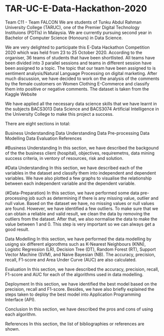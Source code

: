 # TAR-UC-E-Data-Hackathon-2020
Team C11 - Team FALCON
We are students of Tunku Abdul Rahman University College (TARUC), one of the Premier Digital Technology Instituions (PDTIs) in Malaysia. We are currently pursuing second year in Bachelor of Computer Science (Honours) in Data Science.

We are very delighted to participate this E-Data Hackathon Competition 2020 which was held from 23 to 25 October 2020. According to the organiser, 36 teams of students that have been shortlisted. All teams have been divided into 3 parallel sessions and teams in different session have been assigned to a topic. The topic that our team have been assigned to is sentiment analysis/Natural Language Processing on digital marketing. After much discussion, we have decided to work on the analysis of the comments by the female customers on  Women Clothing E-Commerce and classify them into positive or negative comments. The dataset is taken from the Kaggle Website

We have applied all the necessary data science skills that we have learnt in the subjects BACS3013 Data Science and BACS3074 Artificial Intelligence in the University College  to make this project a success.

There are eight sections in total:

Business Understanding
Data Understanding
Data Pre-processing
Data Modelling
Data Evaluation
References

#Business Understanding
In this section, we have described the backgound of the the business client (hospital), objectives, requiremetns, data mining success criteria, in ventory of resources, risk and solution.

#Data Understanding
In this section, we have described each of the variables in the dataset and classify them into independent and dependent variables. We have also plotted a few graphs to visualise the relationship between each independent variable and the dependent variable.

(#Data-Preparation)
In this section, we have performed some data pre-processing job such as determining if there is any missing value, outlier and null value. Based on the dataset we have, no missing values or null values are found. However, we have identified a few outliers. To make sure that we can obtain a reliable and valid result, we clean the data by removing the outliers from the dataset. After that, we also normalise the data to make the value between 1 and 0. This step is very important so we can always get a good result.

Data Modelling
In this section, we have performed the data modelling by usigng six different algorothms such as K-Nearest Neighbours (KNN), Logistic Regression (LR), Decision Tree (DT), Random Forest (RT), Support Vector Machine (SVM), and Naive Bayesian (NB). The accuracy, precision, recall, F1-score and Area Under Curve (AUC) are also calculated.

Evaluation
In this section, we have described the accuracy, precision, recall, F1-score and AUC for each of the algorithms used in data modelling.

Deployment
In this section, we have identified the best model based on the precision, recall and F1-score. Besides, we have also briefly explained the steps taken to deploy the best model into Application Programming Interface (API).

Conclusion
In this section, we have described the pros and cons of using each algorithm.

References
In this section, the list of bibliographies or references are shown.
